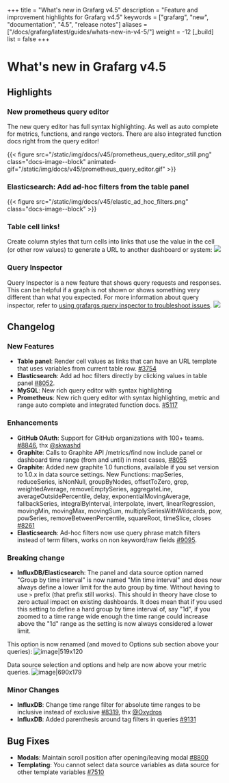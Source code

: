 +++
title = "What's new in Grafarg v4.5"
description = "Feature and improvement highlights for Grafarg v4.5"
keywords = ["grafarg", "new", "documentation", "4.5", "release notes"]
aliases = ["/docs/grafarg/latest/guides/whats-new-in-v4-5/"]
weight = -12
[_build]
list = false
+++

# What's new in Grafarg v4.5

## Highlights

### New prometheus query editor

The new query editor has full syntax highlighting. As well as auto complete for metrics, functions, and range vectors. There are also integrated function docs right from the query editor!

{{< figure src="/static/img/docs/v45/prometheus_query_editor_still.png" class="docs-image--block" animated-gif="/static/img/docs/v45/prometheus_query_editor.gif" >}}

### Elasticsearch: Add ad-hoc filters from the table panel

{{< figure src="/static/img/docs/v45/elastic_ad_hoc_filters.png" class="docs-image--block" >}}

### Table cell links!
Create column styles that turn cells into links that use the value in the cell  (or other row values) to generate a URL to another dashboard or system:
![](/static/img/docs/v45/table_links.jpg)

### Query Inspector
Query Inspector is a new feature that shows query requests and responses. This can be helpful if a graph is not shown or shows something very different than what you expected.
For more information about query inspector, refer to [using grafargs query inspector to troubleshoot issues](https://community.grafarg.com/t/using-grafargs-query-inspector-to-troubleshoot-issues/2630).
![](/static/img/docs/v45/query_inspector.png)

## Changelog

### New Features

- **Table panel**: Render cell values as links that can have an URL template that uses variables from current table row. [#3754](https://github.com/grafarg/grafarg/issues/3754)
- **Elasticsearch**: Add ad hoc filters directly by clicking values in table panel [#8052](https://github.com/grafarg/grafarg/issues/8052).
- **MySQL**: New rich query editor with syntax highlighting
- **Prometheus**: New rich query editor with syntax highlighting, metric and range auto complete and integrated function docs. [#5117](https://github.com/grafarg/grafarg/issues/5117)

### Enhancements

- **GitHub OAuth**: Support for GitHub organizations with 100+ teams. [#8846](https://github.com/grafarg/grafarg/issues/8846), thx [@skwashd](https://github.com/skwashd)
- **Graphite**: Calls to Graphite API /metrics/find now include panel or dashboard time range (from and until) in most cases, [#8055](https://github.com/grafarg/grafarg/issues/8055)
- **Graphite**: Added new graphite 1.0 functions, available if you set version to 1.0.x in data source settings. New Functions: mapSeries, reduceSeries, isNonNull, groupByNodes, offsetToZero, grep, weightedAverage, removeEmptySeries, aggregateLine, averageOutsidePercentile, delay, exponentialMovingAverage, fallbackSeries, integralByInterval, interpolate, invert, linearRegression, movingMin, movingMax, movingSum, multiplySeriesWithWildcards, pow, powSeries, removeBetweenPercentile, squareRoot, timeSlice, closes [#8261](https://github.com/grafarg/grafarg/issues/8261)
- **Elasticsearch**: Ad-hoc filters now use query phrase match filters instead of term filters, works on non keyword/raw fields [#9095](https://github.com/grafarg/grafarg/issues/9095).

### Breaking change

- **InfluxDB/Elasticsearch**: The panel and data source option named "Group by time interval" is now named "Min time interval" and does now always define a lower limit for the auto group by time. Without having to use `>` prefix (that prefix still works). This should in theory have close to zero actual impact on existing dashboards. It does mean that if you used this setting to define a hard group by time interval of, say "1d", if you zoomed to a time range wide enough the time range could increase above the "1d" range as the setting is now always considered a lower limit.

This option is now renamed (and moved to Options sub section above your queries):
![image|519x120](upload://ySjHOVpavV6yk9LHQxL9nq2HIsT.png)

Data source selection and options and help are now above your metric queries.
![image|690x179](upload://5kNDxKgMz1BycOKgG3iWYLsEVXv.png)

### Minor Changes

- **InfluxDB**: Change time range filter for absolute time ranges to be inclusive instead of exclusive [#8319](https://github.com/grafarg/grafarg/issues/8319), thx [@Oxydros](https://github.com/Oxydros)
- **InfluxDB**: Added parenthesis around tag filters in queries [#9131](https://github.com/grafarg/grafarg/pull/9131)

## Bug Fixes

- **Modals**: Maintain scroll position after opening/leaving modal [#8800](https://github.com/grafarg/grafarg/issues/8800)
- **Templating**: You cannot select data source variables as data source for other template variables [#7510](https://github.com/grafarg/grafarg/issues/7510)
